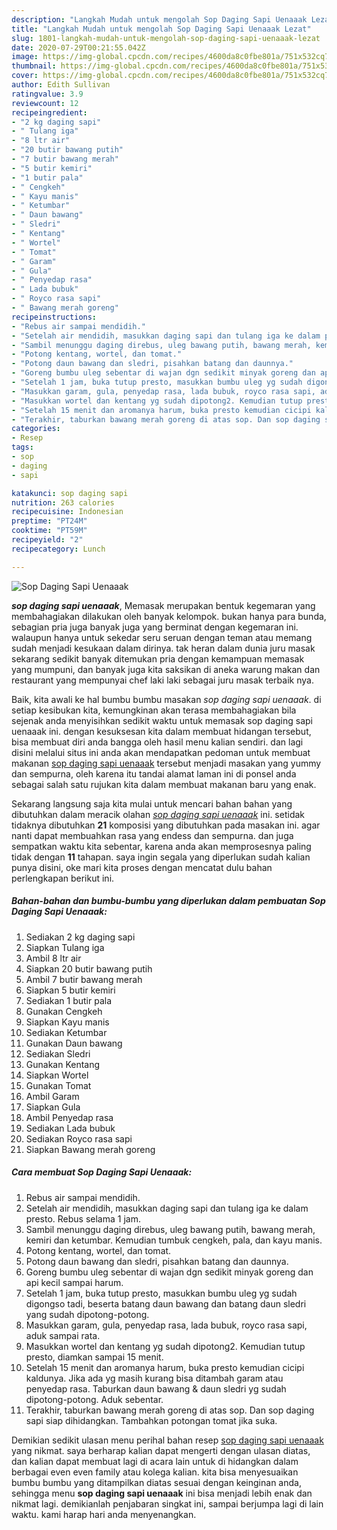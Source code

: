 ```yaml
---
description: "Langkah Mudah untuk mengolah Sop Daging Sapi Uenaaak Lezat"
title: "Langkah Mudah untuk mengolah Sop Daging Sapi Uenaaak Lezat"
slug: 1801-langkah-mudah-untuk-mengolah-sop-daging-sapi-uenaaak-lezat
date: 2020-07-29T00:21:55.042Z
image: https://img-global.cpcdn.com/recipes/4600da8c0fbe801a/751x532cq70/sop-daging-sapi-uenaaak-foto-resep-utama.jpg
thumbnail: https://img-global.cpcdn.com/recipes/4600da8c0fbe801a/751x532cq70/sop-daging-sapi-uenaaak-foto-resep-utama.jpg
cover: https://img-global.cpcdn.com/recipes/4600da8c0fbe801a/751x532cq70/sop-daging-sapi-uenaaak-foto-resep-utama.jpg
author: Edith Sullivan
ratingvalue: 3.9
reviewcount: 12
recipeingredient:
- "2 kg daging sapi"
- " Tulang iga"
- "8 ltr air"
- "20 butir bawang putih"
- "7 butir bawang merah"
- "5 butir kemiri"
- "1 butir pala"
- " Cengkeh"
- " Kayu manis"
- " Ketumbar"
- " Daun bawang"
- " Sledri"
- " Kentang"
- " Wortel"
- " Tomat"
- " Garam"
- " Gula"
- " Penyedap rasa"
- " Lada bubuk"
- " Royco rasa sapi"
- " Bawang merah goreng"
recipeinstructions:
- "Rebus air sampai mendidih."
- "Setelah air mendidih, masukkan daging sapi dan tulang iga ke dalam presto. Rebus selama 1 jam."
- "Sambil menunggu daging direbus, uleg bawang putih, bawang merah, kemiri dan ketumbar. Kemudian tumbuk cengkeh, pala, dan kayu manis."
- "Potong kentang, wortel, dan tomat."
- "Potong daun bawang dan sledri, pisahkan batang dan daunnya."
- "Goreng bumbu uleg sebentar di wajan dgn sedikit minyak goreng dan api kecil sampai harum."
- "Setelah 1 jam, buka tutup presto, masukkan bumbu uleg yg sudah digongso tadi, beserta batang daun bawang dan batang daun sledri yang sudah dipotong-potong."
- "Masukkan garam, gula, penyedap rasa, lada bubuk, royco rasa sapi, aduk sampai rata."
- "Masukkan wortel dan kentang yg sudah dipotong2. Kemudian tutup presto, diamkan sampai 15 menit."
- "Setelah 15 menit dan aromanya harum, buka presto kemudian cicipi kaldunya. Jika ada yg masih kurang bisa ditambah garam atau penyedap rasa. Taburkan daun bawang &amp; daun sledri yg sudah dipotong-potong. Aduk sebentar."
- "Terakhir, taburkan bawang merah goreng di atas sop. Dan sop daging sapi siap dihidangkan. Tambahkan potongan tomat jika suka."
categories:
- Resep
tags:
- sop
- daging
- sapi

katakunci: sop daging sapi 
nutrition: 263 calories
recipecuisine: Indonesian
preptime: "PT24M"
cooktime: "PT59M"
recipeyield: "2"
recipecategory: Lunch

---
```



![Sop Daging Sapi Uenaaak](https://img-global.cpcdn.com/recipes/4600da8c0fbe801a/751x532cq70/sop-daging-sapi-uenaaak-foto-resep-utama.jpg)

<b><i>sop daging sapi uenaaak</i></b>, Memasak merupakan bentuk kegemaran yang membahagiakan dilakukan oleh banyak kelompok. bukan hanya para bunda, sebagian pria juga banyak juga yang berminat dengan kegemaran ini. walaupun hanya untuk sekedar seru seruan dengan teman atau memang sudah menjadi kesukaan dalam dirinya. tak heran dalam dunia juru masak sekarang sedikit banyak ditemukan pria dengan kemampuan memasak yang mumpuni, dan banyak juga kita saksikan di aneka warung makan dan restaurant yang mempunyai chef laki laki sebagai juru masak terbaik nya.



Baik, kita awali ke hal bumbu bumbu masakan <i>sop daging sapi uenaaak</i>. di setiap kesibukan kita, kemungkinan akan terasa membahagiakan bila sejenak anda menyisihkan sedikit waktu untuk memasak sop daging sapi uenaaak ini. dengan kesuksesan kita dalam membuat hidangan tersebut, bisa membuat diri anda bangga oleh hasil menu kalian sendiri. dan lagi disini melalui situs ini anda akan mendapatkan pedoman untuk membuat makanan <u>sop daging sapi uenaaak</u> tersebut menjadi masakan yang yummy dan sempurna, oleh karena itu tandai alamat laman ini di ponsel anda sebagai salah satu rujukan kita dalam membuat makanan baru yang enak.


Sekarang langsung saja kita mulai untuk mencari bahan bahan yang dibutuhkan dalam meracik olahan <u><i>sop daging sapi uenaaak</i></u> ini. setidak tidaknya dibutuhkan <b>21</b> komposisi yang dibutuhkan pada masakan ini. agar nanti dapat membuahkan rasa yang endess dan sempurna. dan juga sempatkan waktu kita sebentar, karena anda akan memprosesnya paling tidak dengan <b>11</b> tahapan. saya ingin segala yang diperlukan sudah kalian punya disini, oke mari kita proses dengan mencatat dulu bahan perlengkapan berikut ini.

<!--inarticleads1-->

##### Bahan-bahan dan bumbu-bumbu yang diperlukan dalam pembuatan Sop Daging Sapi Uenaaak:

1. Sediakan 2 kg daging sapi
1. Siapkan  Tulang iga
1. Ambil 8 ltr air
1. Siapkan 20 butir bawang putih
1. Ambil 7 butir bawang merah
1. Siapkan 5 butir kemiri
1. Sediakan 1 butir pala
1. Gunakan  Cengkeh
1. Siapkan  Kayu manis
1. Sediakan  Ketumbar
1. Gunakan  Daun bawang
1. Sediakan  Sledri
1. Gunakan  Kentang
1. Siapkan  Wortel
1. Gunakan  Tomat
1. Ambil  Garam
1. Siapkan  Gula
1. Ambil  Penyedap rasa
1. Sediakan  Lada bubuk
1. Sediakan  Royco rasa sapi
1. Siapkan  Bawang merah goreng




<!--inarticleads2-->

##### Cara membuat Sop Daging Sapi Uenaaak:

1. Rebus air sampai mendidih.
1. Setelah air mendidih, masukkan daging sapi dan tulang iga ke dalam presto. Rebus selama 1 jam.
1. Sambil menunggu daging direbus, uleg bawang putih, bawang merah, kemiri dan ketumbar. Kemudian tumbuk cengkeh, pala, dan kayu manis.
1. Potong kentang, wortel, dan tomat.
1. Potong daun bawang dan sledri, pisahkan batang dan daunnya.
1. Goreng bumbu uleg sebentar di wajan dgn sedikit minyak goreng dan api kecil sampai harum.
1. Setelah 1 jam, buka tutup presto, masukkan bumbu uleg yg sudah digongso tadi, beserta batang daun bawang dan batang daun sledri yang sudah dipotong-potong.
1. Masukkan garam, gula, penyedap rasa, lada bubuk, royco rasa sapi, aduk sampai rata.
1. Masukkan wortel dan kentang yg sudah dipotong2. Kemudian tutup presto, diamkan sampai 15 menit.
1. Setelah 15 menit dan aromanya harum, buka presto kemudian cicipi kaldunya. Jika ada yg masih kurang bisa ditambah garam atau penyedap rasa. Taburkan daun bawang &amp; daun sledri yg sudah dipotong-potong. Aduk sebentar.
1. Terakhir, taburkan bawang merah goreng di atas sop. Dan sop daging sapi siap dihidangkan. Tambahkan potongan tomat jika suka.




Demikian sedikit ulasan menu perihal bahan resep <u>sop daging sapi uenaaak</u> yang nikmat. saya berharap kalian dapat mengerti dengan ulasan diatas, dan kalian dapat membuat lagi di acara lain untuk di hidangkan dalam berbagai even even family atau kolega kalian. kita bisa menyesuaikan bumbu bumbu yang ditampilkan diatas sesuai dengan keinginan anda, sehingga menu <b>sop daging sapi uenaaak</b> ini bisa menjadi lebih enak dan nikmat lagi. demikianlah penjabaran singkat ini, sampai berjumpa lagi di lain waktu. kami harap hari anda menyenangkan.
